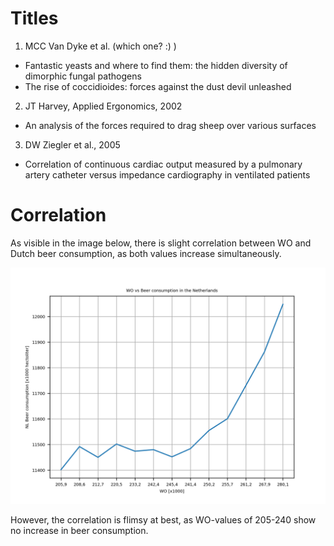 # Titles

1. MCC Van Dyke et al. (which one? :) )
- Fantastic yeasts and where to find them: the hidden diversity of dimorphic fungal pathogens
- The rise of coccidioides: forces against the dust devil unleashed

2. JT Harvey, Applied Ergonomics, 2002
- An analysis of the forces required to drag sheep over various surfaces

3. DW Ziegler et al., 2005
- Correlation of continuous cardiac output measured by a pulmonary artery catheter versus impedance cardiography in ventilated patients

# Correlation

As visible in the image below, there is slight correlation between WO and Dutch beer consumption, as both values increase simultaneously.

![Correlation](correlation.png)

However, the correlation is flimsy at best, as WO-values of 205-240 show no increase in beer consumption.
